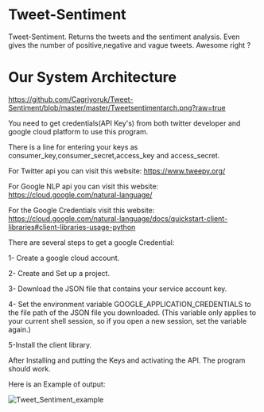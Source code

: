 # Tweet-Sentiment
Tweet-Sentiment. Returns the tweets and the sentiment analysis. Even gives the number of positive,negative and vague tweets. Awesome right ?
# Our System Architecture
https://github.com/Cagriyoruk/Tweet-Sentiment/blob/master/master/Tweetsentimentarch.png?raw=true

You need to get credentials(API Key's) from both twitter developer and google cloud platform to use this program.

There is a line for entering your keys as consumer_key,consumer_secret,access_key and access_secret.

For Twitter api you can visit this website: https://www.tweepy.org/

For Google NLP api you can visit this website: https://cloud.google.com/natural-language/

For the Google Credentials visit this website: https://cloud.google.com/natural-language/docs/quickstart-client-libraries#client-libraries-usage-python

There are several steps to get a google Credential:

1- Create a google cloud account.

2- Create and Set up a project.

3- Download the JSON file that contains your service account key.

4- Set the environment variable GOOGLE_APPLICATION_CREDENTIALS to the file path of the JSON file you downloaded. (This variable only applies to your current shell session, so if you open a new session, set the variable again.)

5-Install the client library.

After Installing and putting the Keys and activating the API. The program should work.

Here is an Example of output:

![Tweet_Sentiment_example](https://user-images.githubusercontent.com/55101879/64929085-45d12200-d7ef-11e9-9a16-7317348924b1.png)
